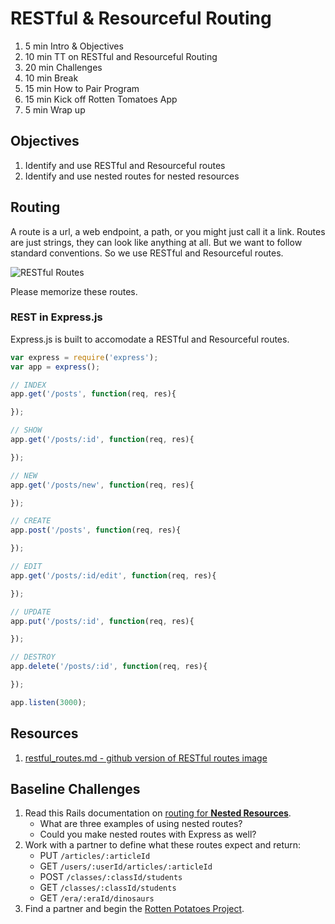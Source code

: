 # RESTful & Resourceful Routing

1. 5 min Intro & Objectives
1. 10 min TT on RESTful and Resourceful Routing
1. 20 min Challenges
1. 10 min Break
1. 15 min How to Pair Program
1. 15 min Kick off Rotten Tomatoes App
1. 5 min Wrap up

## Objectives

1. Identify and use RESTful and Resourceful routes
1. Identify and use nested routes for nested resources

## Routing

A route is a url, a web endpoint, a path, or you might just call it a link. Routes are just strings, they can look like anything at all. But we want to follow standard conventions. So we use RESTful and Resourceful routes.

![RESTful Routes](assets/RESTful-routes.png)

Please memorize these routes.

### REST in Express.js

Express.js is built to accomodate a RESTful and Resourceful routes.

```js
var express = require('express');
var app = express();

// INDEX
app.get('/posts', function(req, res){

});

// SHOW
app.get('/posts/:id', function(req, res){

});

// NEW
app.get('/posts/new', function(req, res){

});

// CREATE
app.post('/posts', function(req, res){

});

// EDIT
app.get('/posts/:id/edit', function(req, res){

});

// UPDATE
app.put('/posts/:id', function(req, res){

});

// DESTROY
app.delete('/posts/:id', function(req, res){

});

app.listen(3000);
```

## Resources

1. [restful_routes.md - github version of RESTful routes image](https://gist.github.com/alexpchin/09939db6f81d654af06b)

## Baseline Challenges

1. Read this Rails documentation on [routing for **Nested Resources**](http://guides.rubyonrails.org/routing.html#nested-resources).
    - What are three examples of using nested routes?
    - Could you make nested routes with Express as well?
1. Work with a partner to define what these routes expect and return:
    - PUT `/articles/:articleId`
    - GET `/users/:userId/articles/:articleId`
    - POST `/classes/:classId/students`
    - GET `/classes/:classId/students`
    - GET `/era/:eraId/dinosaurs`
1. Find a partner and begin the [Rotten Potatoes Project](https://www.makeschool.com/online-courses/tutorials/rotten-potatoes-movie-reviews-with-express-js/bootstrap-an-express-project).
